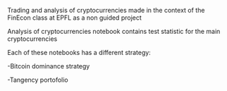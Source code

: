 Trading and analysis of cryptocurrencies made in the context of the FinEcon class at EPFL as a non guided project

Analysis of cryptocurrencies notebook contains test statistic for the main cryptocurrencies

Each of these notebooks has a different strategy: </p>
	-Bitcoin dominance strategy </p>
	-Tangency portofolio

